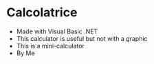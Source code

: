 # Calcolatrice

- Made with Visual Basic .NET
- This calculator is useful but not with a graphic
- This is a mini-calculator
- By Me

